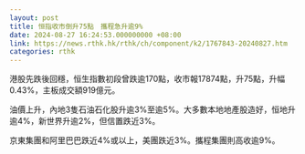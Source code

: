 ```yaml
---
layout: post
title: 恒指收市倒升75點　攜程急升逾9%
date: 2024-08-27 16:24:53.000000000 +08:00
link: https://news.rthk.hk/rthk/ch/component/k2/1767843-20240827.htm
categories: rthk
---
```


港股先跌後回穩，恒生指數初段曾跌逾170點，收市報17874點，升75點，升幅0.43%，主板成交額919億元。

油價上升，內地3隻石油石化股升逾3%至逾5%。大多數本地地產股造好，恒地升逾4%，新世界升逾2%，但信置跌近3%。

京東集團和阿里巴巴跌近4%或以上，美團跌近3%。攜程集團則高收逾9%。
